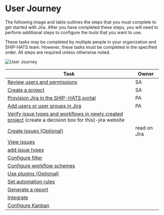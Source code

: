 # User Journey

The following image and table outlines the steps that you must complete to get started with Jira. After you have completed these steps, you will need to perform additional steps to configure the tools that you want to use.

These tasks may be completed by multiple people in your organization and SHIP-HATS team. However, these tasks must be completed in the specified order. All steps are required unless otherwise noted. 

![User Journey](./images/user-journey-jira.png)

|Task|Owner|
|---|---|
|[Review users and permissions]()|SA|
|[Create a project]()|SA|
|[Provision Jira in the SHIP-HATS portal]()|PA|
|[Add users or user groups in Jira]()|PA|
|[Verify issue types and workflows in newly created project]() (create a decision box for this)-jira website||
|[Create issues (Optional)]()|read on Jira|
|[View issues]()|
|[add issue types](https://support.atlassian.com/jira-cloud-administration/docs/add-edit-and-delete-an-issue-type/)|
|[Configure filter](https://support.atlassian.com/jira-software-cloud/docs/configure-filters/)||
|[Configure workflow schemes](https://support.atlassian.com/jira-cloud-administration/docs/configure-workflow-schemes/)||
|[Use plugins (Optional)]()||
|[Set automation rules](https://support.atlassian.com/cloud-automation/docs/jira-cloud-automation/)||
|[Generate a report](https://support.atlassian.com/jira-software-cloud/docs/generate-a-report/)||
|[Integrate](https://www.atlassian.com/software/jira/guides/expand-jira/jira-integrations)|
|[Configure Kanban](https://www.atlassian.com/agile/tutorials/creating-your-agile-board)||
